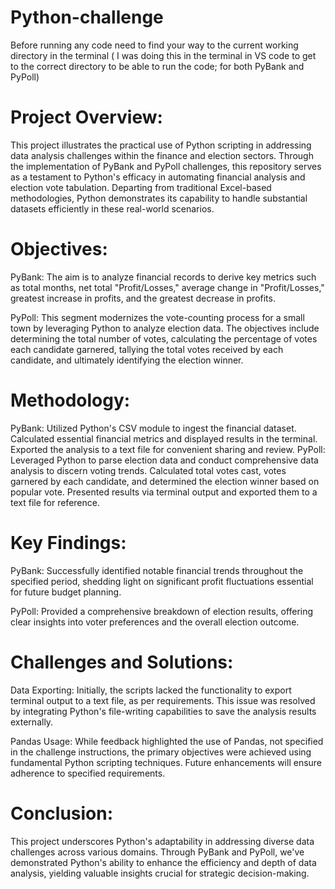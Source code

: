 # Python-challenge
Before running any code need to find your way to the current working directory in the terminal ( I was doing this in the terminal in VS code to get to the correct directory to be able to run the code; for both PyBank and PyPoll)



# Project Overview:
This project illustrates the practical use of Python scripting in addressing data analysis challenges within the finance and election sectors. Through the implementation of PyBank and PyPoll challenges, this repository serves as a testament to Python's efficacy in automating financial analysis and election vote tabulation. Departing from traditional Excel-based methodologies, Python demonstrates its capability to handle substantial datasets efficiently in these real-world scenarios.

# Objectives:
PyBank: The aim is to analyze financial records to derive key metrics such as total months, net total "Profit/Losses," average change in "Profit/Losses," greatest increase in profits, and the greatest decrease in profits.

PyPoll: This segment modernizes the vote-counting process for a small town by leveraging Python to analyze election data. The objectives include determining the total number of votes, calculating the percentage of votes each candidate garnered, tallying the total votes received by each candidate, and ultimately identifying the election winner.

# Methodology:

PyBank:
Utilized Python's CSV module to ingest the financial dataset.
Calculated essential financial metrics and displayed results in the terminal.
Exported the analysis to a text file for convenient sharing and review.
PyPoll:
Leveraged Python to parse election data and conduct comprehensive data analysis to discern voting trends.
Calculated total votes cast, votes garnered by each candidate, and determined the election winner based on popular vote.
Presented results via terminal output and exported them to a text file for reference.


# Key Findings:

PyBank: Successfully identified notable financial trends throughout the specified period, shedding light on significant profit fluctuations essential for future budget planning.

PyPoll: Provided a comprehensive breakdown of election results, offering clear insights into voter preferences and the overall election outcome.

# Challenges and Solutions:

Data Exporting: Initially, the scripts lacked the functionality to export terminal output to a text file, as per requirements. This issue was resolved by integrating Python's file-writing capabilities to save the analysis results externally.

Pandas Usage: While feedback highlighted the use of Pandas, not specified in the challenge instructions, the primary objectives were achieved using fundamental Python scripting techniques. Future enhancements will ensure adherence to specified requirements.

# Conclusion:

This project underscores Python's adaptability in addressing diverse data challenges across various domains. Through PyBank and PyPoll, we've demonstrated Python's ability to enhance the efficiency and depth of data analysis, yielding valuable insights crucial for strategic decision-making.
